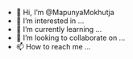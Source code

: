 - 👋 Hi, I’m @MapunyaMokhutja
- 👀 I’m interested in ...
- 🌱 I’m currently learning ...
- 💞️ I’m looking to collaborate on ...
- 📫 How to reach me ...

<!---
MapunyaMokhutja/MapunyaMokhutja is a ✨ special ✨ repository because its `README.md` (this file) appears on your GitHub profile.
You can click the Preview link to take a look at your changes.
--->
